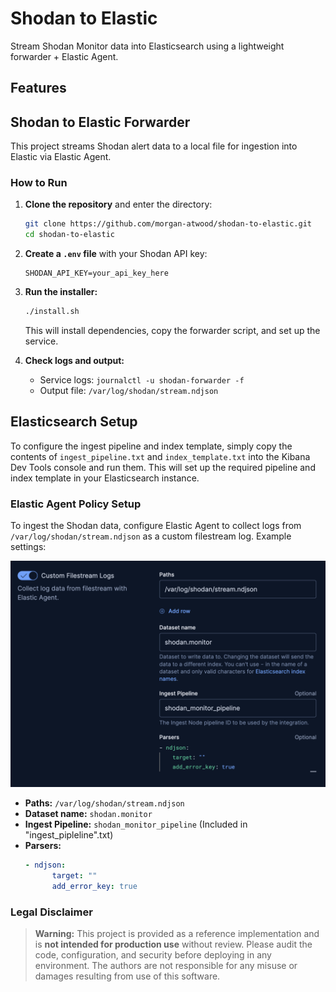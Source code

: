 
# Shodan to Elastic

Stream Shodan Monitor data into Elasticsearch using a lightweight forwarder + Elastic Agent.

## Features

## Shodan to Elastic Forwarder

This project streams Shodan alert data to a local file for ingestion into Elastic via Elastic Agent.

### How to Run

1. **Clone the repository** and enter the directory:
	```bash
	git clone https://github.com/morgan-atwood/shodan-to-elastic.git
	cd shodan-to-elastic
	```

2. **Create a `.env` file** with your Shodan API key:
	```env
	SHODAN_API_KEY=your_api_key_here
	```

3. **Run the installer:**
	```bash
	./install.sh
	```
	This will install dependencies, copy the forwarder script, and set up the service.

4. **Check logs and output:**
	- Service logs: `journalctl -u shodan-forwarder -f`
	- Output file: `/var/log/shodan/stream.ndjson`

## Elasticsearch Setup

To configure the ingest pipeline and index template, simply copy the contents of `ingest_pipeline.txt` and `index_template.txt` into the Kibana Dev Tools console and run them. This will set up the required pipeline and index template in your Elasticsearch instance.

### Elastic Agent Policy Setup

To ingest the Shodan data, configure Elastic Agent to collect logs from `/var/log/shodan/stream.ndjson` as a custom filestream log. Example settings:

![Integration Settings](intergration_settings.png)

- **Paths:** `/var/log/shodan/stream.ndjson`
- **Dataset name:** `shodan.monitor`
- **Ingest Pipeline:** `shodan_monitor_pipeline` (Included in "ingest_pipleline".txt)
- **Parsers:**
  ```yaml
  - ndjson:
		target: ""
		add_error_key: true
  ```

### Legal Disclaimer

> **Warning:** This project is provided as a reference implementation and is **not intended for production use** without review. Please audit the code, configuration, and security before deploying in any environment. The authors are not responsible for any misuse or damages resulting from use of this software.


